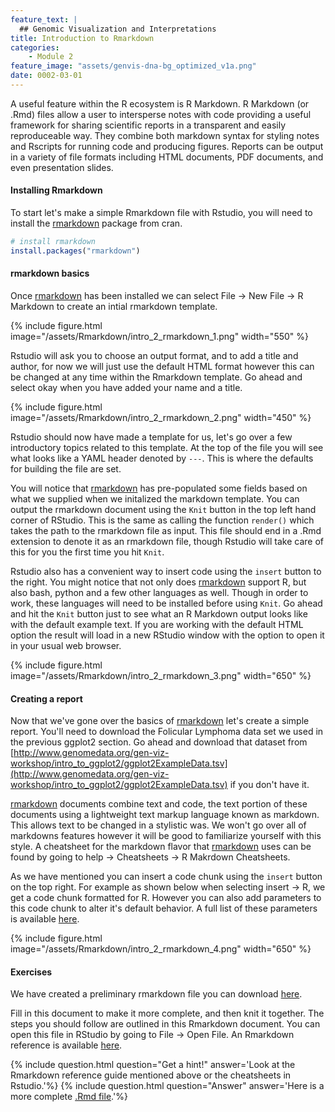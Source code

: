 ```yaml
---
feature_text: |
  ## Genomic Visualization and Interpretations
title: Introduction to Rmarkdown
categories:
    - Module 2
feature_image: "assets/genvis-dna-bg_optimized_v1a.png"
date: 0002-03-01
---
```


A useful feature within the R ecosystem is R Markdown. R Markdown (or .Rmd) files allow a user to intersperse notes with code providing a useful framework for sharing scientific reports in a transparent and easily reproduceable way. They combine both markdown syntax for styling notes and Rscripts for running code and producing figures. Reports can be output in a variety of file formats including HTML documents, PDF documents, and even presentation slides.

#### Installing Rmarkdown
To start let's make a simple Rmarkdown file with Rstudio,  you will need to install the [rmarkdown](https://cran.r-project.org/web/packages/rmarkdown/index.html) package from cran.
```R
# install rmarkdown
install.packages("rmarkdown")
```

#### rmarkdown basics
Once [rmarkdown](https://cran.r-project.org/web/packages/rmarkdown/index.html) has been installed we can select File -> New File -> R Markdown to create an intial rmarkdown template.

{% include figure.html image="/assets/Rmarkdown/intro_2_rmarkdown_1.png" width="550" %}

Rstudio will ask you to choose an output format, and to add a title and author, for now we will just use the default HTML format however this can be changed at any time within the Rmarkdown template. Go ahead and select okay when you have added your name and a title.

{% include figure.html image="/assets/Rmarkdown/intro_2_rmarkdown_2.png" width="450" %}

Rstudio should now have made a template for us, let's go over a few introductory topics related to this template. At the top of the file you will see what looks like a YAML header denoted by `---`. This is where the defaults for building the file are set. 

You will notice that [rmarkdown](https://cran.r-project.org/web/packages/rmarkdown/index.html) has pre-populated some fields based on what we supplied when we initalized the markdown template. You can output the rmarkdown document using the `Knit` button in the top left hand corner of RStudio. This is the same as calling the function `render()` which takes the path to the rmarkdown file as input. This file should end in a .Rmd extension to denote it as an rmarkdown file, though Rstudio will take care of this for you the first time you hit `Knit`. 

Rstudio also has a convenient way to insert code using the `insert` button to the right. You might notice that not only does [rmarkdown](https://cran.r-project.org/web/packages/rmarkdown/index.html) support R, but also bash, python and a few other languages as well. Though in order to work, these languages will need to be installed before using `Knit`. Go ahead and hit the `Knit` button just to see what an R Markdown output looks like with the default example text. If you are working with the default HTML option the result will load in a new RStudio window with the option to open it in your usual web browser.

{% include figure.html image="/assets/Rmarkdown/intro_2_rmarkdown_3.png" width="650" %}

#### Creating a report
Now that we've gone over the basics of [rmarkdown](https://cran.r-project.org/web/packages/rmarkdown/index.html) let's create a simple report. You'll need to download the Folicular Lymphoma data set we used in the previous ggplot2 section. Go ahead and download that dataset from [http://www.genomedata.org/gen-viz-workshop/intro_to_ggplot2/ggplot2ExampleData.tsv](http://www.genomedata.org/gen-viz-workshop/intro_to_ggplot2/ggplot2ExampleData.tsv) if you don't have it.

[rmarkdown](https://cran.r-project.org/web/packages/rmarkdown/index.html) documents combine text and code, the text portion of these documents using a lightweight text markup language known as markdown. This allows text to be changed in a stylistic was. We won't go over all of markdowns features however it will be good to familiarize yourself with this style. A cheatsheet for the markdown flavor that [rmarkdown](https://cran.r-project.org/web/packages/rmarkdown/index.html) uses can be found by going to help -> Cheatsheets -> R Makrdown Cheatsheets.

As we have mentioned you can insert a code chunk using the `insert` button on the top right. For example as shown below when selecting insert -> R, we get a code chunk formatted for R. However you can also add parameters to this code chunk to alter it's default behavior. A full list of these parameters is available [here](https://www.rstudio.com/wp-content/uploads/2015/03/rmarkdown-reference.pdf).

{% include figure.html image="/assets/Rmarkdown/intro_2_rmarkdown_4.png" width="650" %}

#### Exercises

We have created a preliminary rmarkdown file you can download [here](https://raw.githubusercontent.com/griffithlab/gen-viz-workshop/gh-pages/assets/Rmarkdown/rmarkdown_exercise1_question.Rmd). 

Fill in this document to make it more complete, and then knit it together. The steps you should follow are outlined in this Rmarkdown document. You can open this file in RStudio by going to File -> Open File. An Rmarkdown reference is available [here](https://www.rstudio.com/wp-content/uploads/2015/03/rmarkdown-reference.pdf).

{% include question.html question="Get a hint!" answer='Look at the Rmarkdown reference guide mentioned above or the cheatsheets in Rstudio.'%}
{% include question.html question="Answer" answer='Here is a more complete <a href="https://raw.githubusercontent.com/griffithlab/gen-viz-workshop/gh-pages/assets/Rmarkdown/rmarkdown_exercise1_answer.Rmd">.Rmd file</a>.'%}

